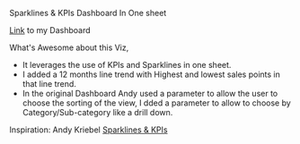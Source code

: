 Sparklines & KPIs Dashboard In One sheet

[Link](https://public.tableau.com/app/profile/amira.salama/viz/SalesAnalysisWSparklines/ByCat) to my Dashboard

What's Awesome about this Viz,
* It leverages the use of KPIs and Sparklines in one sheet.
* I added a 12 months line trend with Highest and lowest sales points in that line trend.
* In the original Dashboard Andy used a parameter to allow the user to choose the sorting of the view, I dded a parameter to allow to choose by Category/Sub-category like a drill down.

Inspiration: Andy Kriebel [Sparklines & KPIs](https://public.tableau.com/app/profile/andy.kriebel/viz/SparklinesKPIs/Dashboard)
